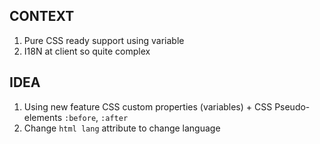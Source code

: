 ## CONTEXT
  1. Pure CSS ready support using variable
  2. I18N at client so quite complex

## IDEA
  1. Using new feature CSS custom properties (variables) + CSS Pseudo-elements `:before`, `:after`
  2. Change `html lang` attribute to change language
